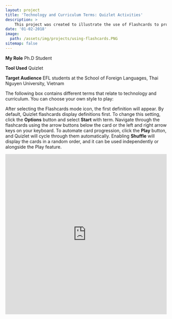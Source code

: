 ```yaml
---
layout: project
title: 'Technology and Curriculum Terms: Quizlet Activities'
description: >
    This project was created to illustrate the use of Flashcards to provide basic terms that relate to Technology and Curriculum.
date: '01-02-2018'
image: 
  path: /assets/img/projects/using-flashcards.PNG
sitemap: false
---
```

**My Role** Ph.D Student

**Tool Used** Quizlet

**Target Audience** EFL students at the School of Foreign Languages, Thai Nguyen University, Vietnam

The following box contains different terms that relate to technology and curriculum. You can choose your own style to play:
 
After selecting the Flashcards mode icon, the first definition will appear. By default, Quizlet flashcards display definitions first. To change this setting, click the **Options** button and select **Start** with term. Navigate through the flashcards using the arrow buttons below the card or the left and right arrow keys on your keyboard. To automate card progression, click the **Play** button, and Quizlet will cycle through them automatically. Enabling **Shuffle** will display the cards in a random order, and it can be used independently or alongside the Play feature.

<iframe src="https://quizlet.com/203730001/flashcards/embed" height="500" width="100%" style="border:0"></iframe>

